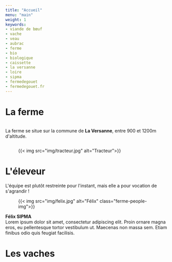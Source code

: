 ```yaml
---
title: "Accueil"
menu: "main"
weight: 1
keywords:
- viande de bœuf
- vache
- veau
- aubrac
- ferme
- bio
- biologique
- caissette
- la versanne
- loire
- sipma
- fermedegouet
- fermedegouet.fr
---
```

<div class="ferme-section">
  <h1 class="ferme-title" id="la-ferme">La ferme</h1>

  <div class="ferme-columns">
    <div class="column is-one-third">
      <p>
        La ferme se situe sur la commune de <strong>La Versanne</strong>, entre 900 et 1200m d'altitude.
      </p>
    </div>
    <div class="ferme-column is-two-thirds">
      <figure class="image is-5by3">
        {{< img src="img/tracteur.jpg" alt="Tracteur">}}
      </figure>
    </div>
  </div>
</div>


<div class="ferme-section">
  <h1 class="ferme-title" id="l-eleveur">L'éleveur</h1>
  <p>
    L'équipe est plutôt restreinte pour l'instant, mais elle a pour vocation de s'agrandir !
  </p>
  <div class="ferme-media">
    <figure class="media-left ferme-people-figure">
      {{< img src="img/felix.jpg" alt="Félix" class="ferme-people-img">}}
    </figure>
    <div class="media-content">
      <div class="content">
        <strong>Félix SIPMA</strong>
        <br>
        Lorem ipsum dolor sit amet, consectetur adipiscing elit. Proin ornare magna eros, eu pellentesque tortor vestibulum ut. Maecenas non massa sem. Etiam finibus odio quis feugiat facilisis.
      </div>
    </div>
  </div>
</div>

<div class="ferme-section">
  <h1 class="ferme-title" id="les-vaches">Les vaches</h1>
</div>
